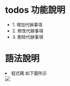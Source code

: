 <h1>todos 功能說明</h1>
<ul>
<li>1. 增加代辦事項</li>
<li>2. 修改代辦事項</li>
<li>3. 刪除代辦事項</li>
</ul>
<h1>語法說明</h1>
<li>程式碼 如下圖所示</li>
<img src="https://fakeimg.pl/300x200/200">
